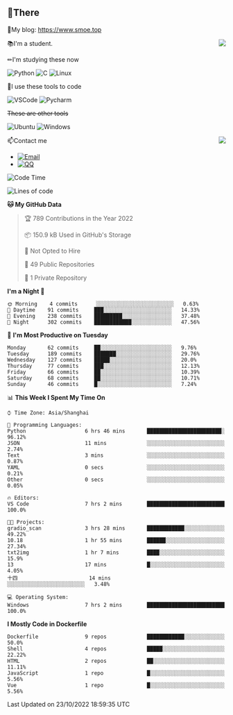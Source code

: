 
## 👏There

📰My blog: https://www.smoe.top

<img align="right" src="https://github-readme-stats.vercel.app/api/top-langs/?username=AkashiCoin"/>


📚I'm a student.

✏I'm studying these now

![Python](https://img.shields.io/badge/-Python-blue?style=flat-square&logo=Python&logoColor=fff)
![C](https://img.shields.io/badge/-C-585858?style=flat-square&logo=C&logoColor=fff)
![Linux](https://img.shields.io/badge/-Linux-black?style=flat-square&logo=Linux&logoColor=fff)

🔨I use these tools to code

![VSCode](https://img.shields.io/badge/-VSCode-blue?style=flat-square&logo=visualstudiocode&logoColor=fff)
![Pycharm](https://img.shields.io/badge/-Pycharm-green?style=flat-square&logo=pycharm&logoColor=fff)

 ~~These are other tools~~

![Ubuntu](https://img.shields.io/badge/-Ubuntu-orange?style=flat-square&logo=Ubuntu&logoColor=fff)
![Windows](https://img.shields.io/badge/-Windows-blue?style=flat-square&logo=Windows&logoColor=fff)

<img align="right" src="https://github-readme-stats.vercel.app/api?username=AkashiCoin" />


📫Contact me

* [![Email](https://img.shields.io/badge/Email-l1040186796@gmail.com-1?style=social&logoColor=fff)](mailto:l1040186796@gmail.com)
* [![QQ](https://img.shields.io/badge/QQ-1040186796-1?style=social&logoColor=fff)](tencent://AddContact/?fromId=45&fromSubId=1&subcmd=all&uin=1040186796&website=www.oicqzone.com)

<!--START_SECTION:waka-->
![Code Time](http://img.shields.io/badge/Code%20Time-304%20hrs%2051%20mins-blue)

![Lines of code](https://img.shields.io/badge/From%20Hello%20World%20I%27ve%20Written-5%20Thousand%20lines%20of%20code-blue)

**🐱 My GitHub Data** 

> 🏆 789 Contributions in the Year 2022
 > 
> 📦 150.9 kB Used in GitHub's Storage 
 > 
> 🚫 Not Opted to Hire
 > 
> 📜 49 Public Repositories 
 > 
> 🔑 1 Private Repository 
 > 
**I'm a Night 🦉** 

```text
🌞 Morning    4 commits      ░░░░░░░░░░░░░░░░░░░░░░░░░   0.63% 
🌆 Daytime    91 commits     ███░░░░░░░░░░░░░░░░░░░░░░   14.33% 
🌃 Evening    238 commits    █████████░░░░░░░░░░░░░░░░   37.48% 
🌙 Night      302 commits    ████████████░░░░░░░░░░░░░   47.56%

```
📅 **I'm Most Productive on Tuesday** 

```text
Monday       62 commits     ██░░░░░░░░░░░░░░░░░░░░░░░   9.76% 
Tuesday      189 commits    ███████░░░░░░░░░░░░░░░░░░   29.76% 
Wednesday    127 commits    █████░░░░░░░░░░░░░░░░░░░░   20.0% 
Thursday     77 commits     ███░░░░░░░░░░░░░░░░░░░░░░   12.13% 
Friday       66 commits     ██░░░░░░░░░░░░░░░░░░░░░░░   10.39% 
Saturday     68 commits     ██░░░░░░░░░░░░░░░░░░░░░░░   10.71% 
Sunday       46 commits     █░░░░░░░░░░░░░░░░░░░░░░░░   7.24%

```


📊 **This Week I Spent My Time On** 

```text
⌚︎ Time Zone: Asia/Shanghai

💬 Programming Languages: 
Python                   6 hrs 46 mins       ████████████████████████░   96.12% 
JSON                     11 mins             ░░░░░░░░░░░░░░░░░░░░░░░░░   2.74% 
Text                     3 mins              ░░░░░░░░░░░░░░░░░░░░░░░░░   0.87% 
YAML                     0 secs              ░░░░░░░░░░░░░░░░░░░░░░░░░   0.21% 
Other                    0 secs              ░░░░░░░░░░░░░░░░░░░░░░░░░   0.05%

🔥 Editors: 
VS Code                  7 hrs 2 mins        █████████████████████████   100.0%

🐱‍💻 Projects: 
gradio_scan              3 hrs 28 mins       ████████████░░░░░░░░░░░░░   49.22% 
10.18                    1 hr 55 mins        ██████░░░░░░░░░░░░░░░░░░░   27.34% 
txt2img                  1 hr 7 mins         ████░░░░░░░░░░░░░░░░░░░░░   15.9% 
13                       17 mins             █░░░░░░░░░░░░░░░░░░░░░░░░   4.05% 
十四                       14 mins             ░░░░░░░░░░░░░░░░░░░░░░░░░   3.48%

💻 Operating System: 
Windows                  7 hrs 2 mins        █████████████████████████   100.0%

```

**I Mostly Code in Dockerfile** 

```text
Dockerfile               9 repos             ████████████░░░░░░░░░░░░░   50.0% 
Shell                    4 repos             █████░░░░░░░░░░░░░░░░░░░░   22.22% 
HTML                     2 repos             ██░░░░░░░░░░░░░░░░░░░░░░░   11.11% 
JavaScript               1 repo              █░░░░░░░░░░░░░░░░░░░░░░░░   5.56% 
Vue                      1 repo              █░░░░░░░░░░░░░░░░░░░░░░░░   5.56%

```



 Last Updated on 23/10/2022 18:59:35 UTC
<!--END_SECTION:waka-->

